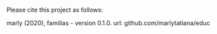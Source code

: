 Please cite this project as follows:

marly (2020),  familias - version 0.1.0. url: github.com/marlytatiana/educ
